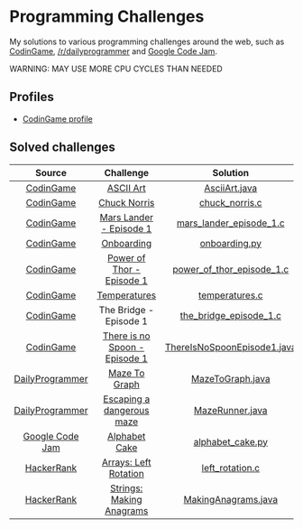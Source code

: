 # Programming Challenges

My solutions to various programming challenges around the web, such as [CodinGame](https://www.codingame.com/), [/r/dailyprogrammer](https://www.reddit.com/r/dailyprogrammer/) and [Google Code Jam](https://code.google.com/codejam/).

WARNING: MAY USE MORE CPU CYCLES THAN NEEDED


## Profiles
- [CodinGame profile](https://www.codingame.com/profile/94e9b230c03bc7c3d19a6107e0e828012758811)

## Solved challenges

| Source | Challenge | Solution | Difficulty |
|:------:|:---------:|:--------:|:----------:|
|[CodinGame](https://www.codingame.com/)|[ASCII Art](https://www.codingame.com/training/easy/ascii-art)|[AsciiArt.java](https://github.com/migafgarcia/programming-challenges/blob/master/codingame/easy/AsciiArt.java)| Easy |
|[CodinGame](https://www.codingame.com/)|[Chuck Norris](https://www.codingame.com/training/easy/chuck-norris)|[chuck_norris.c](https://github.com/migafgarcia/programming-challenges/blob/master/codingame/easy/chuck_norris.c)| Easy |
|[CodinGame](https://www.codingame.com/)|[Mars Lander - Episode 1](https://www.codingame.com/training/easy/mars-lander-episode-1)|[mars_lander_episode_1.c](https://github.com/migafgarcia/programming-challenges/blob/master/codingame/easy/mars_lander_episode_1.c)| Easy |
|[CodinGame](https://www.codingame.com/)|[Onboarding](https://www.codingame.com/training/easy/onboarding)|[onboarding.py](https://github.com/migafgarcia/programming-challenges/blob/master/codingame/easy/onboarding.py)| Easy |
|[CodinGame](https://www.codingame.com/)|[Power of Thor - Episode 1](https://www.codingame.com/training/easy/power-of-thor-episode-1)|[power_of_thor_episode_1.c](https://github.com/migafgarcia/programming-challenges/blob/master/codingame/easy/power_of_thor_episode_1.c)| Easy |
|[CodinGame](https://www.codingame.com/)|[Temperatures](https://www.codingame.com/training/easy/temperatures)|[temperatures.c](https://github.com/migafgarcia/programming-challenges/blob/master/codingame/easy/temperatures.c)| Easy |
|[CodinGame](https://www.codingame.com/)|The Bridge - Episode 1|[the_bridge_episode_1.c](https://github.com/migafgarcia/programming-challenges/blob/master/codingame/easy/the_bridge_episode_1.c)| Easy |
|[CodinGame](https://www.codingame.com/)|[There is no Spoon - Episode 1](https://www.codingame.com/training/medium/there-is-no-spoon-episode-1)|[ThereIsNoSpoonEpisode1.java](https://github.com/migafgarcia/programming-challenges/blob/master/codingame/medium/ThereIsNoSpoonEpisode1.java)| Medium |
|[DailyProgrammer](https://www.reddit.com/r/dailyprogrammer/)|[Maze To Graph](https://www.reddit.com/r/dailyprogrammer/comments/5nciz5/20170111_challenge_299_intermediate_from_maze_to/)|[MazeToGraph.java](https://github.com/migafgarcia/programming-challenges/blob/master/r_dailyprogrammer/medium/MazeToGraph.java)| Medium |
|[DailyProgrammer](https://www.reddit.com/r/dailyprogrammer/)|[Escaping a dangerous maze](https://www.reddit.com/r/dailyprogrammer/comments/5vwwzg/20170224_challenge_303_hard_escaping_a_dangerous/)|[MazeRunner.java](https://github.com/migafgarcia/programming-challenges/blob/master/r_dailyprogrammer/hard/MazeRunner.java)| Hard |
|[Google Code Jam](https://code.google.com/codejam/)|[Alphabet Cake](https://code.google.com/codejam/contest/5304486/dashboard)|[alphabet_cake.py](https://github.com/migafgarcia/programming-challenges/blob/master/google_code_jam/round_1a_2017/alphabet_cake/alphabet_cake.py)| Round 1A 2017 |
|[HackerRank](https://www.hackerrank.com/)|[Arrays: Left Rotation](https://www.hackerrank.com/challenges/ctci-array-left-rotation)|[left_rotation.c](https://github.com/migafgarcia/programming-challenges/blob/master/hackerrank/cracking_the_coding_interview/left_rotation.c)| Easy |
|[HackerRank](https://www.hackerrank.com/)|[Strings: Making Anagrams](https://www.hackerrank.com/challenges/ctci-making-anagrams)|[MakingAnagrams.java](https://github.com/migafgarcia/programming-challenges/blob/master/hackerrank/cracking_the_coding_interview/MakingAnagrams.java)| Easy |
